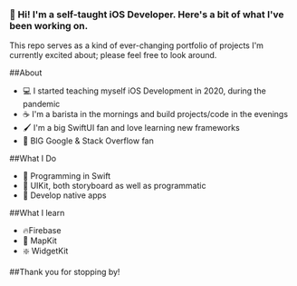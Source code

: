 ### 👋 Hi! I'm a self-taught iOS Developer. Here's a bit of what I've been working on.

This repo serves as a kind of ever-changing portfolio of projects I'm currently excited about; please feel free to look around.


##About

  - 💻 I started teaching myself iOS Development in 2020, during the pandemic
  - ☕️ I'm a barista in the mornings and build projects/code in the evenings
  - 🖌️ I'm a big SwiftUI fan and love learning new frameworks
  - 🫶 BIG Google & Stack Overflow fan

##What I Do
  - 🎨 Programming in Swift
  - 📲 UIKit, both storyboard as well as programmatic 
  - 💽 Develop native apps

##What I learn
  - 🔥Firebase
  - 📍 MapKit
  - ❇️ WidgetKit

##Thank you for stopping by!
